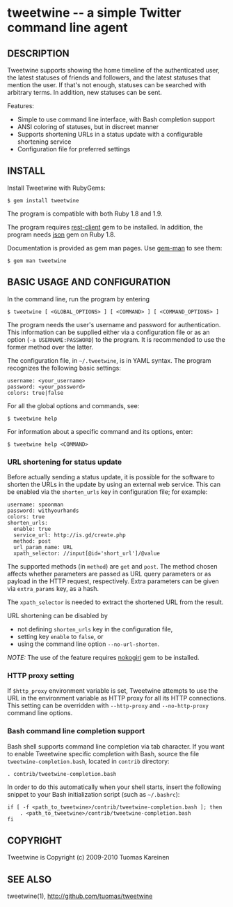 tweetwine -- a simple Twitter command line agent
================================================

## DESCRIPTION

Tweetwine supports showing the home timeline of the authenticated user, the
latest statuses of friends and followers, and the latest statuses that mention
the user. If that's not enough, statuses can be searched with arbitrary terms.
In addition, new statuses can be sent.

Features:

* Simple to use command line interface, with Bash completion support
* ANSI coloring of statuses, but in discreet manner
* Supports shortening URLs in a status update with a configurable shortening
  service
* Configuration file for preferred settings

## INSTALL

Install Tweetwine with RubyGems:

    $ gem install tweetwine

The program is compatible with both Ruby 1.8 and 1.9.

The program requires [rest-client](http://github.com/archiloque/rest-client)
gem to be installed. In addition, the program needs
[json](http://json.rubyforge.org/) gem on Ruby 1.8.

Documentation is provided as gem man pages. Use
[gem-man](http://github.com/defunkt/gem-man) to see them:

    $ gem man tweetwine

## BASIC USAGE AND CONFIGURATION

In the command line, run the program by entering

    $ tweetwine [ <GLOBAL_OPTIONS> ] [ <COMMAND> ] [ <COMMAND_OPTIONS> ]

The program needs the user's username and password for authentication. This
information can be supplied either via a configuration file or as an option
(`-a USERNAME:PASSWORD`) to the program. It is recommended to use the former
method over the latter.

The configuration file, in `~/.tweetwine`, is in YAML syntax. The program
recognizes the following basic settings:

    username: <your_username>
    password: <your_password>
    colors: true|false

For all the global options and commands, see:

    $ tweetwine help

For information about a specific command and its options, enter:

    $ tweetwine help <COMMAND>

### URL shortening for status update

Before actually sending a status update, it is possible for the software to
shorten the URLs in the update by using an external web service. This can be
enabled via the `shorten_urls` key in configuration file; for example:

    username: spoonman
    password: withyourhands
    colors: true
    shorten_urls:
      enable: true
      service_url: http://is.gd/create.php
      method: post
      url_param_name: URL
      xpath_selector: //input[@id='short_url']/@value

The supported methods (in `method`) are `get` and `post`. The method chosen
affects whether parameters are passed as URL query parameters or as payload
in the HTTP request, respectively. Extra parameters can be given via
`extra_params` key, as a hash.

The `xpath_selector` is needed to extract the shortened URL from the result.

URL shortening can be disabled by

* not defining `shorten_urls` key in the configuration file,
* setting key `enable` to `false`, or
* using the command line option `--no-url-shorten`.

*NOTE:* The use of the feature requires [nokogiri](http://nokogiri.org/) gem
to be installed.

### HTTP proxy setting

If `$http_proxy` environment variable is set, Tweetwine attempts to use the
URL in the environment variable as HTTP proxy for all its HTTP connections.
This setting can be overridden with `--http-proxy` and `--no-http-proxy`
command line options.

### Bash command line completion support

Bash shell supports command line completion via tab character. If you want to
enable Tweetwine specific completion with Bash, source the file
`tweetwine-completion.bash`, located in `contrib` directory:

    . contrib/tweetwine-completion.bash

In order to do this automatically when your shell starts, insert the following
snippet to your Bash initialization script (such as `~/.bashrc`):

    if [ -f <path_to_tweetwine>/contrib/tweetwine-completion.bash ]; then
        . <path_to_tweetwine>/contrib/tweetwine-completion.bash
    fi

## COPYRIGHT

Tweetwine is Copyright (c) 2009-2010 Tuomas Kareinen

## SEE ALSO

tweetwine(1), <http://github.com/tuomas/tweetwine>

